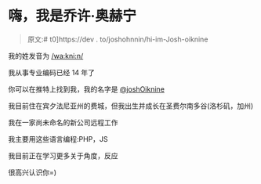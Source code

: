 # 嗨，我是乔许·奥赫宁

> 原文:# t0]https://dev . to/joshohnnin/hi-im-Josh-oiknine

我的姓发音为 [/wa:kni:n/](https://en.wikipedia.org/wiki/Initial_Teaching_Alphabet)

我从事专业编码已经 14 年了

你可以在推特上找到我，我的名字是 [@joshOiknine](https://twitter.com/joshoiknine)

我目前住在宾夕法尼亚州的费城，但我出生并成长在圣费尔南多谷(洛杉矶，加州)

我在一家尚未命名的新公司远程工作

我主要用这些语言编程:PHP，JS

我目前正在学习更多关于角度，反应

很高兴认识你=)